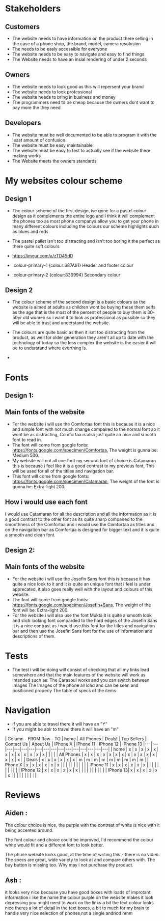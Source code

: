  # Stakeholders
## Customers
+ The website needs to have information on the product there selling in the case of a phone shop, the brand, model, camera resolusion
+ The needs to be easly accessible for everyone
+ The website needs to be easy to navigate and easy to find things
+ The Website needs to have an insial rendering of under 2 seconds

## Owners
+ The website needs to look good as this will repersent your brand
+ The website needs to look professional
+ The website needs to bring in business and money
+ The programmers need to be cheap because the owners dont want to pay more the they need

## Developers 
+ The website must be well documented to be able to program it with the least amount of confusion
+ The website must be easy maintainable
+ The website must be easy to test to actually see if the website there making works 
+ The Website meets the owners standards

# My websites colour scheme 
## Design 1
+ The colour scheme of the first design, ive gone for a pastel colour design as it complements the entire logo and i think it will complement the phones too as most phone companys allow you to get your phone in many different colours including the colours our scheme highlights such as blues and reds
+ The pastel pallet isn't too distracting and isn't too boring it the perfect as there quite soft colours 

+ https://imgur.com/a/zTD45dD

+ .colour-primary-1 {colour:687A91} Header and footer colour
+ .colour-primary-2 {colour:836994} Secondary colour

## Design 2
+ The colour scheme of the second design is a basic colours as the website is aimed at adults as children wont be buying these them selfs as the age that is the most of the percent of people to buy them is 30-50yr old women so i want it to look as professional as possible so they will be able to trust and understand the website.
+ The colours are quite basic as then it isnt too distracting from the product, as well for older generation they aren't all up to date with the technology of today so the less complex the website is the easier it will be to understand where everthing is. 

+ 

# Fonts
## Design 1: 
## Main fonts of the website
+ For the website i will use the Comfortaa font this is because it is a nice and simple font with not much change compaired to the normal font so it wont be as distracting, Comfortaa is also just quite an nice and smooth font to read in.     
+ The font will come from google fonts: https://fonts.google.com/specimen/Comfortaa,
The weight is gunna be: Medium 500.
+ My website will not all one font my second font of choice is Catamaran this is because i feel like it is a good contrast to my previous font, This will be used for all of the titiles and navigation bar. 
+ This font will come from google fonts: https://fonts.google.com/specimen/Catamaran, The weight of the font is gunna be: Extra-light 200. 
## How i would use each font
I would use Catamaran for all the description and all the information as it is a good contrast to the other font as its quite sharp compaired to the smoothness of the Comfortaa and i would use the Comfortaa as titles and on the navigation bar as Comfortaa is designed for bigger text and it is quite a smooth and clean font.
## Design 2:
## Main fonts of the website 
+ For the website i will use the Josefin Sans font this is because it has quite a nice look to it and it is quite an unique font that i feel is under apprecated, it also goes really well with the layout and colours of this website.
+ The font will come from google fonts: https://fonts.google.com/specimen/Josefin+Sans, The weight of the font will be: Extra-light 200.
+ For the website i will also use the font Mukta it is quite a smooth look and slick looking font comparded to the hard edges of the Josefin Sans it is a nice contrast as i would use this font for the titles and navigation bar and then use the Josefin Sans font for the use of information and descriptions of them.  

# Tests

+ The test i will be doing will consist of checking that all my links lead somewhere and that the main features of the website will work as intended such as:
The Carasoul works and you can switch between images
The Images of the phone all load and can be seen and positioned properly
The table of specs of the items

# Navigation

+ if you are able to travel there it will have an "Y"
+ If you might be ablr to travel there it will have an "m"

| Column - FROM Row - TO | home | All Phones | Deals! | Top Sellers | Contact Us | About Us | IPhone X | IPhone 11 | IPhone 12 | IPhone 13 
|---|---|---|---|---|---|---|---|---|---|---|---|---|---|---|---|
| home | x | x | x | x | x | x | x | x | x | x | x | x |  |  |  |
| All Phones | x | x | x | x | x | x | x | x | x | x | x | x | x | x | x |
| Deals | x | x | x | x | x | x | m | m | m | m | m | m | m | m | m |
| Phone X | x | x | x | x | x | x |  |  |  |  |  |  |  |  |  |
| IPhone 11 | x | x | x | x | x | x |  |  |  |  |  |  |  |  |  |
| IPhone 12 | x | x | x | x | x | x |  |  |  |  |  |  |  |  |  |
| IPhone 13| x | x | x | x | x | x |  |  |  |  |  |  |  |  |  |

# Reviews
## Aiden : 
The colour choice is nice, the purple with the contrast of white is nice with it being accented around.

The font colour and choice could be improved, I'd recommend the colour white would fit and a different font to look better.

The phone website looks good, at the time of writing this - there is no video. The specs are great, wide variety to look at and compare others with. The buy button is missing too. Why may i not purchase thy product.

## Ash :
it looks very nice because you have good boxes with loads of improtant information
i like the name
the colour purple on the website makes it look depressing
you might need to work on the links a bit
the text colour looks nice
theres a lot of detail in the text boxes, a bit to much for my brain to handle
very nice selection of phones,not a single andriod hmm
  


 
